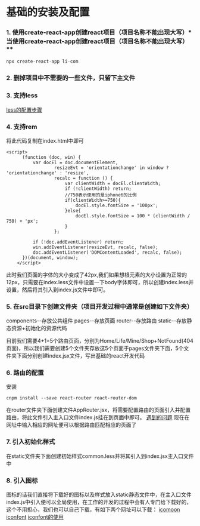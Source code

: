 # 基础的安装及配置
### 1. **使用create-react-app创建react项目（项目名称不能出现大写）*当**使用create-react-app创建react项目（项目名称不能出现大写）**
```js
npx create-react-app li-com
```
### 2. **删掉项目中不需要的一些文件，只留下主文件**
### 3. **支持less**
[less的配置步骤](https://blog.csdn.net/weixin_44638823/article/details/109535331)
### 4. **支持rem**
将此代码复制在index.html中即可
```JS
<script>
      (function (doc, win) {
          var docEl = doc.documentElement,
                  resizeEvt = 'orientationchange' in window ? 'orientationchange' : 'resize',
                  recalc = function () {
                      var clientWidth = docEl.clientWidth;
                      if (!clientWidth) return;
                      //750表示使用的是iphone6的比例
                      if(clientWidth>=750){
                          docEl.style.fontSize = '100px';
                      }else{
                          docEl.style.fontSize = 100 * (clientWidth / 750) + 'px';
                      }
                  };

          if (!doc.addEventListener) return;
          win.addEventListener(resizeEvt, recalc, false);
          doc.addEventListener('DOMContentLoaded', recalc, false);
      })(document, window);
    </script>
```
此时我们页面的字体的大小变成了42px,我们如果想根元素的大小设置为正常的12px，只需要在index.less文件中设置一下body字体即可，所以创建index.less并设置，然后将其引入到index.js文件中即可。
### 5. **在src目录下创建文件夹**（项目开发过程中通常是创建如下文件夹）
components--存放公共组件
pages--存放页面
router--存放路由
static--存放静态资源+初始化的资源代码

目前我们需要4+1=5个路由页面，分别为Home/Life/Mine/Shop+NotFound(404页面)，所以我们需要创建5个文件夹存放这5个页面于pages文件夹下面，5个文件夹下面分别创建index.jsx文件，写出基础的react开发代码
### 6. **路由的配置**
安装
```JS
cnpm install --save react-router react-router-dom
```
在router文件夹下面创建文件AppRouter.jsx，将需要配置路由的页面引入并配置路由，将此文件引入主入口文件index.js挂在到页面中即可。
[遇到的问题](https://blog.csdn.net/weixin_44638823/article/details/109537762)
现在在网址中输入相应的网址便可以根据路由匹配相应的页面了
### 7. 引入初始化样式
在static文件夹下面创建初始样式common.less并将其引入到index.jsx主入口文件中

### 8. 引入图标
图标的话我们直接将下载好的图标以及样式放入static静态文件中，在主入口文件index.js中引入便可以全局使用，在工作的开发的过程中会有人专门给下载好的，这个不用担心，我们也可以自己下载，有如下两个网址可以下载：
[icomoon](https://icomoon.io/)
[iconfont](https://www.iconfont.cn/)
[iconfont的使用](https://blog.csdn.net/weixin_44638823/article/details/110129052)
